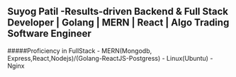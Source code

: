 ## Suyog Patil -Results-driven Backend & Full Stack Developer | Golang | MERN | React | Algo Trading Software Engineer
#####Proficiency in FullStack - MERN(Mongodb, Express,React,Nodejs)/(Golang-ReactJS-Postgress) - Linux(Ubuntu) - Nginx
